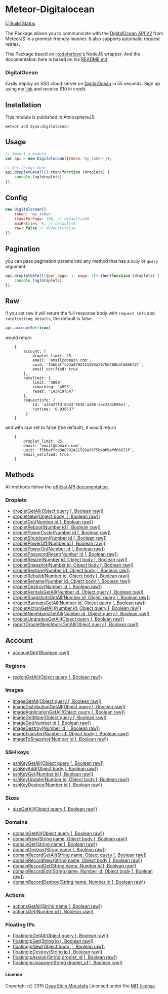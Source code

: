 # Meteor-Digitalocean
[![Build Status](https://travis-ci.org/dyaa/meteor-digitalocean.svg)](https://travis-ci.org/dyaa/meteor-digitalocean)

The Package allows you to communicate with the [DigitalOcean API V2][3] from MeteorJS in a promise friendly manner. It also supports automatic request retries.

This Package based on [icodeforlove][4]'s NodeJS wrapper, And the documentation here is based on his [README.md][4].


### DigitalOcean

Easily deploy an SSD cloud server on [DigitalOcean][5] in 55 seconds. Sign up using my [link][5] and receive $10 in credit.

## Installation

This module is published in AtmosphereJS:

```
meteor add dyaa:digitalocean
```


## Usage

```js
// Import a module
var api = new Digitalocean({token:'my_token'});

// Get things done
api.dropletGetAll().then(function (droplets) {
	console.log(droplets);
});
```

## Config
```js
new Digitalocean({
	token: 'my_token',
	itemsPerPage: 100, // default=100
	maxRetries: 5, // default=5
	raw: false // default=false
});
```


## Pagination
you can pass pagination params into any method that has a `body` or `query` argument.

```js
api.dropletGetAll({per_page: 1, page: 2}).then(function (droplets) {
	console.log(droplets);
});
```

## Raw
if you set raw it will return the full response body with `request info` and `ratelimiting details`, the default is false.

```js
api.accountGet(true)
```

would return
```
	{
		account: {
			droplet_limit: 25,
			email: 'email@domain.com',
			uuid: 'f5bbaffce3a8792421593a7075b486bafd66672f',
			email_verified: true
		},
		ratelimit: {
			limit: '5000',
			remaining: '4993',
			reset: '1434197547'
		},
		requestinfo: {
			id: 'a24427fd-0d43-9536-a206-zac22d2696e1',
			runtime: '0.038537'
		 }
	}
```

and with raw set to false (the default), it would return

```
	{
		droplet_limit: 25,
		email: 'email@domain.com',
		uuid: 'f5bbaffce3a8792421593a7075b486bafd66672f',
		email_verified: true
	}
```

## Methods

All methods follow the [official API documentation](https://developers.digitalocean.com/documentation/v2/).

### Droplets

- [dropletGetAll(Object query [, Boolean raw])](https://developers.digitalocean.com/documentation/v2/#list-all-droplets)
- [dropletNew(Object body, [, Boolean raw])](https://developers.digitalocean.com/documentation/v2/#create-a-new-droplet)
- [dropletGet(Number id [, Boolean raw])](https://developers.digitalocean.com/documentation/v2/#retrieve-an-existing-droplet-by-id)
- [dropletReboot(Number id [, Boolean raw])](https://developers.digitalocean.com/documentation/v2/#reboot-a-droplet)
- [dropletPowerCycle(Number id [, Boolean raw])](https://developers.digitalocean.com/documentation/v2/#power-cycle-a-droplet)
- [dropletShutdown(Number id [, Boolean raw])](https://developers.digitalocean.com/documentation/v2/#shutdown-a-droplet)
- [dropletPowerOff(Number id [, Boolean raw])](https://developers.digitalocean.com/documentation/v2/#power-off-a-droplet)
- [dropletPowerOn(Number id [, Boolean raw])](https://developers.digitalocean.com/documentation/v2/#power-on-a-droplet)
- [dropletPasswordReset(Number id [, Boolean raw])](https://developers.digitalocean.com/documentation/v2/#password-reset-a-droplet)
- [dropletResize(Number id, Object body [, Boolean raw])](https://developers.digitalocean.com/documentation/v2/#resize-a-droplet)
- [dropletSnapshot(Number id, Object body [, Boolean raw])](https://developers.digitalocean.com/documentation/v2/#snapshot-a-droplet)
- [dropletRestore(Number id, Object body [, Boolean raw])](https://developers.digitalocean.com/documentation/v2/#restore-a-droplet)
- [dropletRebuild(Number id, Object body [, Boolean raw])](https://developers.digitalocean.com/documentation/v2/#rebuild-a-droplet)
- [dropletRename(Number id, Object body [, Boolean raw])](https://developers.digitalocean.com/documentation/v2/#rename-a-droplet)
- [dropletDestroy(Number id [, Boolean raw])](https://developers.digitalocean.com/documentation/v2/#delete-a-droplet)
- [dropletKernalsGetAll(Number id, Object query [, Boolean raw])](https://developers.digitalocean.com/documentation/v2/#list-all-available-kernels-for-a-droplet)
- [dropletSnapshotsGetAll(Number id, Object query [, Boolean raw])](https://developers.digitalocean.com/documentation/v2/#list-snapshots-for-a-droplet)
- [dropletBackupsGetAll(Number id, Object query [, Boolean raw])](https://developers.digitalocean.com/documentation/v2/#list-backups-for-a-droplet)
- [dropletActionGetAll(Number id, Object query [, Boolean raw])](https://developers.digitalocean.com/documentation/v2/#list-actions-for-a-droplet)
- [dropletNeighborsGetAll(Number id, Object query [, Boolean raw])](https://developers.digitalocean.com/documentation/v2/#list-neighbors-for-a-droplet)
- [dropletUpgradesGetAll(Object query [, Boolean raw])](https://developers.digitalocean.com/documentation/v2/#list-droplet-upgrades)
- [reportDropletNeighborsGetAll(Object query [, Boolean raw])](https://developers.digitalocean.com/documentation/v2/#list-all-droplet-neighbors)

## Account

- [accountGet([Boolean raw])](https://developers.digitalocean.com/documentation/v2/#get-user-information)

### Regions

- [regionGetAll(Object query [, Boolean raw])](https://developers.digitalocean.com/documentation/v2/#list-all-regions)

### Images

- [imageGetAll(Object query [, Boolean raw])](https://developers.digitalocean.com/documentation/v2/#list-all-images)
- [imageDistributionGetAll(Object query [, Boolean raw])](https://developers.digitalocean.com/documentation/v2/#list-all-distribution-images)
- [imageApplicationGetAll(Object query [, Boolean raw])](https://developers.digitalocean.com/documentation/v2/#list-all-application-images)
- [imageGetMine(Object query [, Boolean raw])](https://developers.digitalocean.com/documentation/v2/#list-a-user-s-images)
- [imageGet(Number id [, Boolean raw])](https://developers.digitalocean.com/documentation/v2/#retrieve-an-existing-image-by-id)
- [imageDestroy(Number id [, Boolean raw])](https://developers.digitalocean.com/documentation/v2/#delete-an-image)
- [imageTransfer(Number id, Object body [, Boolean raw])](https://developers.digitalocean.com/documentation/v2/#transfer-an-image)
- [imageToSnapshot(Number id [, Boolean raw])](https://developers.digitalocean.com/documentation/v2/#convert-an-image-to-a-snapshot)

### SSH keys

- [sshKeyGetAll(Object query [, Boolean raw])](https://developers.digitalocean.com/documentation/v2/#list-all-keys)
- [sshKeyAdd(Object body [, Boolean raw])](https://developers.digitalocean.com/documentation/v2/#create-a-new-key)
- [sshKeyGet(Number id [, Boolean raw])](https://developers.digitalocean.com/documentation/v2/#retrieve-an-existing-key)
- [sshKeyUpdate(Number id, Object body [, Boolean raw])](https://developers.digitalocean.com/documentation/v2/#update-a-key)
- [sshKeyDestroy(Number id [, Boolean raw])](https://developers.digitalocean.com/documentation/v2/#destroy-a-key)

### Sizes

- [sizeGetAll(Object query [, Boolean raw])](https://developers.digitalocean.com/documentation/v2/#list-all-sizes)

### Domains

- [domainGetAll(Object query [, Boolean raw])](https://developers.digitalocean.com/documentation/v2/#list-all-domains)
- [domainNew(String name, Object body [, Boolean raw])](https://developers.digitalocean.com/documentation/v2/#create-a-new-domain)
- [domainGet(String name [, Boolean raw])](https://developers.digitalocean.com/documentation/v2/#retrieve-an-existing-domain)
- [domainDestroy(String name [, Boolean raw])](https://developers.digitalocean.com/documentation/v2/#delete-a-domain)
- [domainRecordGetAll(String name, Object query [, Boolean raw])](https://developers.digitalocean.com/documentation/v2/#list-all-domain-records)
- [domainRecordNew(String name, Object body [, Boolean raw])](https://developers.digitalocean.com/documentation/v2/#create-a-new-domain-record)
- [domainRecordGet(String name, Number id [, Boolean raw])](https://developers.digitalocean.com/documentation/v2/#retrieve-an-existing-domain-record)
- [domainRecordEdit(String name, Number id, Object body [, Boolean raw])](https://developers.digitalocean.com/documentation/v2/#update-a-domain-record)
- [domainRecordDestroy(String name, Number id [, Boolean raw])](https://developers.digitalocean.com/documentation/v2/#delete-a-domain-record)


### Actions

- [actionsGetAll(String name [, Boolean raw])](https://developers.digitalocean.com/documentation/v2/#list-all-actions)
- [actionsGet(Number id [, Boolean raw])](https://developers.digitalocean.com/documentation/v2/#retrieve-an-existing-action)

### Floating IPs

- [floatingIpGetAll(Object query [, Boolean raw])](https://developers.digitalocean.com/documentation/v2/#list-all-floating-ips)
- [floatingIpGet(String ip [, Boolean raw])](https://developers.digitalocean.com/documentation/v2/#retrieve-an-existing-floating-ip)
- [floatingIpNew(Object body, [, Boolean raw])](https://developers.digitalocean.com/documentation/v2/#create-a-new-floating-ip-assigned-to-a-droplet)
- [floatingIpDestroy(String ip [, Boolean raw])](https://developers.digitalocean.com/documentation/v2/#delete-a-floating-ips)
- [floatingIpAssign(String droplet_id [, Boolean raw])](https://developers.digitalocean.com/documentation/v2/#assign-a-floating-ip-to-a-droplet)
- [floatingIpUnassign(String droplet_id [, Boolean raw])](https://developers.digitalocean.com/documentation/v2/#unassign-a-floating-ip)



#### License

Copyright (c) 2015 [Dyaa Eldin Moustafa][1] Licensed under the [MIT license][2].


  [1]: https://dyaa.me/
  [2]: https://github.com/dyaa/meteor-digitalocean/blob/master/LICENSE
  [3]: https://developers.digitalocean.com/documentation/v2/
  [4]: https://github.com/icodeforlove/doapi
  [5]: https://www.digitalocean.com/?refcode=7224c135c400
